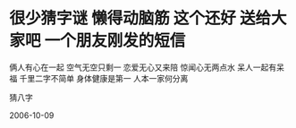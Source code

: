 # 很少猜字谜 懒得动脑筋 这个还好 送给大家吧 一个朋友刚发的短信

俩人有心在一起
空气无空只剩一
恋爱无心又来陪
惊闻心无两点水
呆人一起有呆福
千里二字不简单
身体健康是第一
人本一家何分离

猜八字

2006-10-09